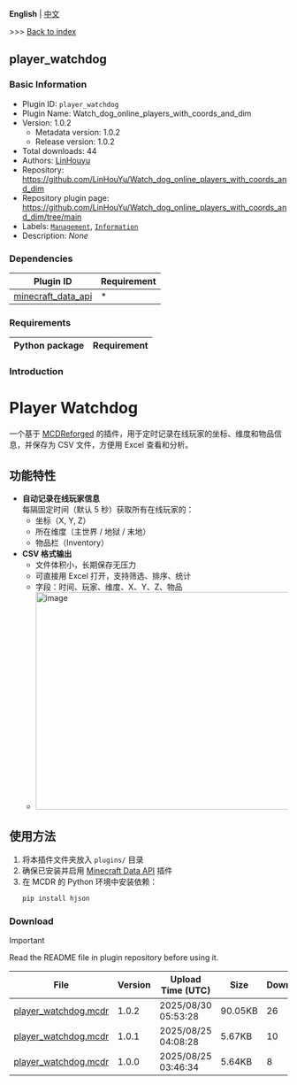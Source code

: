 **English** | [中文](readme-zh_cn.md)

\>\>\> [Back to index](/readme.md)

## player_watchdog

### Basic Information

- Plugin ID: `player_watchdog`
- Plugin Name: Watch_dog_online_players_with_coords_and_dim
- Version: 1.0.2
  - Metadata version: 1.0.2
  - Release version: 1.0.2
- Total downloads: 44
- Authors: [LinHouyu](https://github.com/LinHouYu)
- Repository: https://github.com/LinHouYu/Watch_dog_online_players_with_coords_and_dim
- Repository plugin page: https://github.com/LinHouYu/Watch_dog_online_players_with_coords_and_dim/tree/main
- Labels: [`Management`](/labels/management/readme.md), [`Information`](/labels/information/readme.md)
- Description: *None*

### Dependencies

| Plugin ID | Requirement |
| --- | --- |
| [minecraft_data_api](/plugins/minecraft_data_api/readme.md) | * |

### Requirements

| Python package | Requirement |
| --- | --- |

### Introduction

# Player Watchdog

一个基于 [MCDReforged](https://mcdreforged.com/) 的插件，用于定时记录在线玩家的坐标、维度和物品信息，并保存为 CSV 文件，方便用 Excel 查看和分析。

## 功能特性
- **自动记录在线玩家信息**  
  每隔固定时间（默认 5 秒）获取所有在线玩家的：
  - 坐标（X, Y, Z）
  - 所在维度（主世界 / 地狱 / 末地）
  - 物品栏（Inventory）
- **CSV 格式输出**
  - 文件体积小，长期保存无压力
  - 可直接用 Excel 打开，支持筛选、排序、统计
  - 字段：时间、玩家、维度、X、Y、Z、物品
  - <img width="1620" height="393" alt="image" src="https://github.com/user-attachments/assets/10fd545f-f901-4d63-9106-b265f3822aba" />

## 使用方法
1. 将本插件文件夹放入 `plugins/` 目录
2. 确保已安装并启用 [Minecraft Data API](https://mcdreforged.com/zh-CN/plugin/minecraft_data_api) 插件
3. 在 MCDR 的 Python 环境中安装依赖：
   ```bash
   pip install hjson
   ```

### Download

> [!IMPORTANT]
> Read the README file in plugin repository before using it.

| File | Version | Upload Time (UTC) | Size | Downloads | Operations |
| --- | --- | --- | --- | --- | --- |
| [player_watchdog.mcdr](https://github.com/LinHouYu/Watch_dog_online_players_with_coords_and_dim/releases/tag/v1.0.2) | 1.0.2 | 2025/08/30 05:53:28 | 90.05KB | 26 | [Download](https://github.com/LinHouYu/Watch_dog_online_players_with_coords_and_dim/releases/download/v1.0.2/player_watchdog.mcdr) |
| [player_watchdog.mcdr](https://github.com/LinHouYu/Watch_dog_online_players_with_coords_and_dim/releases/tag/v1.0.1) | 1.0.1 | 2025/08/25 04:08:28 | 5.67KB | 10 | [Download](https://github.com/LinHouYu/Watch_dog_online_players_with_coords_and_dim/releases/download/v1.0.1/player_watchdog.mcdr) |
| [player_watchdog.mcdr](https://github.com/LinHouYu/Watch_dog_online_players_with_coords_and_dim/releases/tag/v1.0.0) | 1.0.0 | 2025/08/25 03:46:34 | 5.64KB | 8 | [Download](https://github.com/LinHouYu/Watch_dog_online_players_with_coords_and_dim/releases/download/v1.0.0/player_watchdog.mcdr) |

